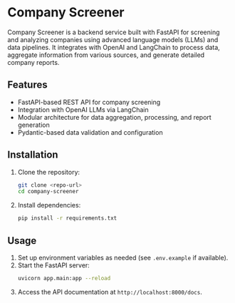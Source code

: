 # Company Screener

Company Screener is a backend service built with FastAPI for screening and analyzing companies using advanced language models (LLMs) and data pipelines. It integrates with OpenAI and LangChain to process data, aggregate information from various sources, and generate detailed company reports.

## Features
- FastAPI-based REST API for company screening
- Integration with OpenAI LLMs via LangChain
- Modular architecture for data aggregation, processing, and report generation
- Pydantic-based data validation and configuration

## Installation
1. Clone the repository:
   ```bash
   git clone <repo-url>
   cd company-screener
   ```
2. Install dependencies:
   ```bash
   pip install -r requirements.txt
   ```

## Usage
1. Set up environment variables as needed (see `.env.example` if available).
2. Start the FastAPI server:
   ```bash
   uvicorn app.main:app --reload
   ```
3. Access the API documentation at `http://localhost:8000/docs`.
